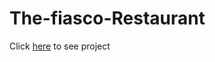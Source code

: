 # The-fiasco-Restaurant
Click [here](https://khadijaeddib.github.io/The-fiasco-Restaurant/index.html) to see project
